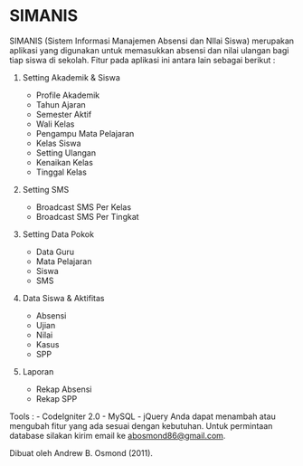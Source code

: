 # SIMANIS
SIMANIS (Sistem Informasi Manajemen Absensi dan NIlai Siswa) merupakan aplikasi yang digunakan untuk memasukkan absensi dan nilai ulangan bagi tiap siswa di sekolah.
Fitur pada aplikasi ini antara lain sebagai berikut :

1. Setting Akademik & Siswa
	- Profile Akademik
	- Tahun Ajaran
	- Semester Aktif
	- Wali Kelas
	- Pengampu Mata Pelajaran
	- Kelas Siswa
	- Setting Ulangan
	- Kenaikan Kelas
	- Tinggal Kelas
	
2. Setting SMS
	- Broadcast SMS Per Kelas
	- Broadcast SMS Per Tingkat
	
3. Setting Data Pokok
	- Data Guru
	- Mata Pelajaran
	- Siswa
	- SMS
	
4. Data Siswa & Aktifitas
	- Absensi
	- Ujian
	- Nilai
	- Kasus
	- SPP
	
5. Laporan
	- Rekap Absensi
	- Rekap SPP
	
Tools :
	- CodeIgniter 2.0
	- MySQL
	- jQuery
Anda dapat menambah atau mengubah fitur yang ada sesuai dengan kebutuhan. Untuk permintaan database silakan kirim email ke abosmond86@gmail.com.

Dibuat oleh Andrew B. Osmond (2011).
	
